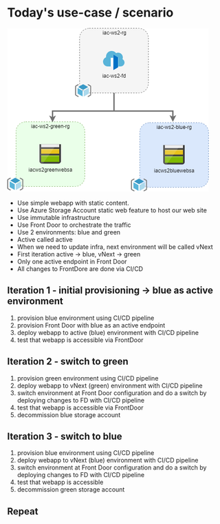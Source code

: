 # Today's use-case / scenario

![foo](images/infra.png)

* Use simple webapp with static content.
* Use Azure Storage Account static web feature to host our web site
* Use immutable infrastructure
* Use Front Door to orchestrate the traffic
* Use 2 environments: blue and green
* Active called active
* When we need to update infra, next environment will be called vNext
* First iteration active -> blue, vNext -> green
* Only one active endpoint in Front Door
* All changes to FrontDore are done via CI/CD

## Iteration 1 - initial provisioning -> blue as active environment

1. provision blue environment using CI/CD pipeline
2. provision Front Door with blue as an active endpoint
3. deploy webapp to active (blue) environment with CI/CD pipeline
4. test that webapp is accessible via FrontDoor

## Iteration 2 - switch to green

1. provision green environment using CI/CD pipeline
2. deploy webapp to vNext (green) environment with CI/CD pipeline
3. switch environment at Front Door configuration and do a switch by deploying changes to FD with CI/CD pipeline
4. test that webapp is accessible via FrontDoor
5. decommission blue storage account

## Iteration 3 - switch to blue

1. provision blue environment using CI/CD pipeline
2. deploy webapp to vNext (blue) environment with CI/CD pipeline
3. switch environment at Front Door configuration and do a switch by deploying changes to FD with CI/CD pipeline
4. test that webapp is accessible
5. decommission green storage account

## Repeat

